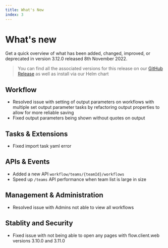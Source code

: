 ```yaml
---
title: What's New
index: 3
---
```


# What's new

Get a quick overview of what has been added, changed, improved, or deprecated in version 3.12.0 released 8th November 2022.

> You can find all the associated versions for this release on our [GitHub Release](https://github.com/boomerang-io/roadmap/releases/tag/3.12.0) as well as install via our Helm chart

## Workflow

- Resolved issue with setting of output parameters on workflows with multiple set output parameter tasks by refactoring output properties to allow for more reliable saving
- Fixed output parameters being shown without quotes on output

## Tasks & Extensions

- Fixed import task yaml error

## APIs & Events

- Added a new  API `workflow/teams/{teamId}/workflows`
- Speed up `/teams` API performance when team list is large in size

## Management & Administration

- Resolved issue with Admins not able to view all workflows

## Stablity and Security
- Fixed issue with not being able to open any pages with flow.client.web versions 3.10.0 and 3.11.0






